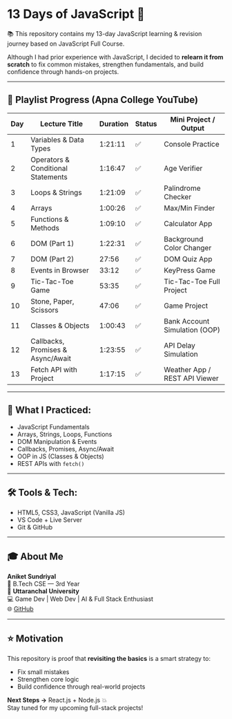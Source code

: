 # 13 Days of JavaScript 🚀

📚 This repository contains my 13-day JavaScript learning & revision journey based on JavaScript Full Course.

Although I had prior experience with JavaScript, I decided to **relearn it from scratch** to fix common mistakes, strengthen fundamentals, and build confidence through hands-on projects.

---

## 📅 Playlist Progress (Apna College YouTube)

| Day | Lecture Title                                      | Duration | Status | Mini Project / Output              |
|-----|----------------------------------------------------|----------|--------|------------------------------------|
| 1   | Variables & Data Types                             | 1:21:11  | ✅     | Console Practice                   |
| 2   | Operators & Conditional Statements                 | 1:16:47  | ✅     | Age Verifier                       |
| 3   | Loops & Strings                                    | 1:21:09  | ✅     | Palindrome Checker                 |
| 4   | Arrays                                             | 1:00:26  | ✅     | Max/Min Finder                     |
| 5   | Functions & Methods                                | 1:09:10  | ✅     | Calculator App                     |
| 6   | DOM (Part 1)                                       | 1:22:31  | ✅     | Background Color Changer           |
| 7   | DOM (Part 2)                                       | 27:56    | ✅     | DOM Quiz App                       |
| 8   | Events in Browser                                  | 33:12    | ✅     | KeyPress Game                      |
| 9   | Tic-Tac-Toe Game                                   | 53:35    | ✅     | Tic-Tac-Toe Full Project           |
| 10  | Stone, Paper, Scissors                             | 47:06    | ✅     | Game Project                       |
| 11  | Classes & Objects                                  | 1:00:43  | ✅     | Bank Account Simulation (OOP)      |
| 12  | Callbacks, Promises & Async/Await                  | 1:23:55  | ✅     | API Delay Simulation               |
| 13  | Fetch API with Project                             | 1:17:15  | ✅     | Weather App / REST API Viewer      |

---

## 🧠 What I Practiced:
- JavaScript Fundamentals
- Arrays, Strings, Loops, Functions
- DOM Manipulation & Events
- Callbacks, Promises, Async/Await
- OOP in JS (Classes & Objects)
- REST APIs with `fetch()`

---

## 🛠 Tools & Tech:
- HTML5, CSS3, JavaScript (Vanilla JS)
- VS Code + Live Server
- Git & GitHub

---

## 🎓 About Me

**Aniket Sundriyal**  
🧠 B.Tech CSE — 3rd Year  
🏫 **Uttaranchal University**  
💻 Game Dev | Web Dev | AI & Full Stack Enthusiast  
🌐 [GitHub](https://github.com/GxAniket)

---

## ⭐️ Motivation
This repository is proof that **revisiting the basics** is a smart strategy to:
- Fix small mistakes
- Strengthen core logic
- Build confidence through real-world projects

**Next Steps →** React.js + Node.js 💥  
Stay tuned for my upcoming full-stack projects!
